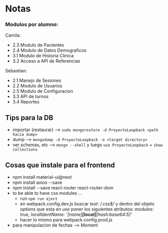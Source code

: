 # Notas

### Modulos por alumno:

Camila:
* 2.3 Modulo de Pacientes
* 2.4 Modulo de Datos Demograficos
* 3.1 Modulo de Historia Clinica
* 3.2 Acceso a API de Referencias

Sebastian:
* 2.1 Manejo de Sesiones
* 2.2 Modulo de Usuarios
* 2.5 Modulo de Configuracion
* 3.3 API de turnos
* 3.4 Reportes

## Tips para la DB

* importar (restaurar) --> `sudo mongorestore -d ProyectoLoopback <path hacia dump>`
* dump --> `mongodump -d ProyectoLoopback -o <target directory>`
* ver schemas, etc --> `mongo --shell` y luego `use ProyectoLoopback` + `show collections`

## Cosas que instale para el frontend

* npm install material-ui@next
* npm install axios --save
* npm install --save react-router react-router-dom
* to be able to have css modules ...
    * run `npm run eject`
    * en webpack.config.dev.js buscar  _test: /\.css$/_ y dentro del objeto _options_ que esta en _use_ poner los siguientes atributos: _modules: true, localIdentName: '[name]__[local]__[hash:base64:5]'_
    * hacer lo mismo para webpack.config.prod.js
* para manipulacion de fechas --> Moment

